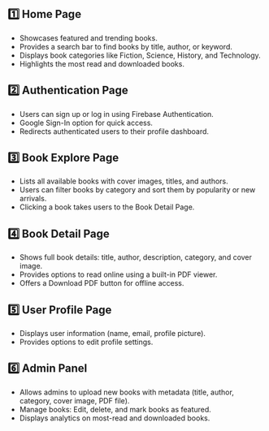 ## 1️⃣ Home Page

- Showcases featured and trending books.
- Provides a search bar to find books by title, author, or keyword.
- Displays book categories like Fiction, Science, History, and Technology.
- Highlights the most read and downloaded books.

## 2️⃣ Authentication Page

- Users can sign up or log in using Firebase Authentication.
- Google Sign-In option for quick access.
- Redirects authenticated users to their profile dashboard.

## 3️⃣ Book Explore Page

- Lists all available books with cover images, titles, and authors.
- Users can filter books by category and sort them by popularity or new arrivals.
- Clicking a book takes users to the Book Detail Page.

## 4️⃣ Book Detail Page 

- Shows full book details: title, author, description, category, and cover image.
- Provides options to read online using a built-in PDF viewer.
- Offers a Download PDF button for offline access.

## 5️⃣ User Profile Page

- Displays user information (name, email, profile picture).
- Provides options to edit profile settings.

## 6️⃣ Admin Panel 

- Allows admins to upload new books with metadata (title, author, category, cover image, PDF file).
- Manage books: Edit, delete, and mark books as featured.
- Displays analytics on most-read and downloaded books.